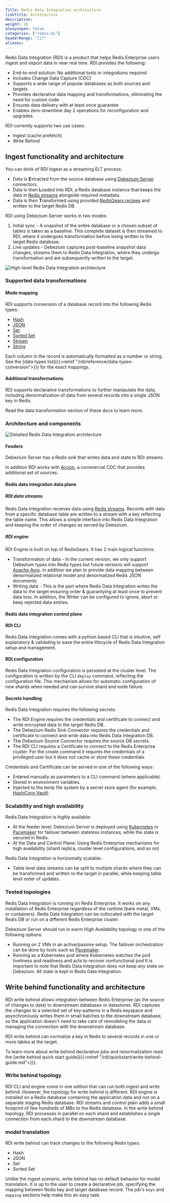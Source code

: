 ```yaml
---
Title: Redis Data Integration architecture
linkTitle: Architecture
description:
weight: 10
alwaysopen: false
categories: ["redis-di"]
headerRange: "[2]"
aliases: 
---
```


Redis Data Integration (RDI) is a product that helps Redis Enterprise users ingest and export data in near real time.
RDI provides the following:

- End-to-end solution: No additional tools or integrations required
- Includes Change Data Capture (CDC)
- Supports a wide range of popular databases as both sources and targets
- Provides declarative data mapping and transformations, eliminating the need for custom code
- Ensures data delivery with at least once guarantee
- Enables zero-downtime day 2 operations for reconfiguration and upgrades

RDI currently supports two use cases:

- Ingest (cache prefetch)
- Write Behind

## Ingest functionality and architecture

You can think of RDI Ingest as a streaming ELT process:

- Data is **E**xtracted from the source database using [Debezium Server](https://debezium.io/) connectors.
- Data is then **L**oaded into RDI, a Redis database instance that keeps the data in [Redis streams](https://redis.io/docs/manual/data-types/streams/) alongside required metadata.
- Data is then **T**ransformed using provided [RedisGears recipes](https://developer.redis.com/howtos/redisgears/) and written to the target Redis DB.

RDI using Debezium Server works in two modes:

1. Initial sync - A snapshot of the entire database or a chosen subset of tables is taken as a baseline. This complete dataset is then streamed to RDI, where it undergoes transformation before being written to the target Redis database.
2. Live updates - Debezium captures post-baseline snapshot data changes, streams them to Redis Data Integration, where they undergo transformation and are subsequently written to the target.

![High-level Redis Data Integration architecture](/images/rdi/redis-di-simplified.png)

### Supported data transformations

#### Mode mapping

RDI supports conversion of a database record into the following Redis types:

- [Hash](https://redis.io/docs/data-types/hashes/)
- [JSON](https://redis.io/docs/data-types/json/)
- [Set](https://redis.io/docs/data-types/sets/)
- [Sorted Set](https://redis.io/docs/data-types/sorted-sets/)
- [Stream](https://redis.io/docs/data-types/streams/)
- [String](https://redis.io/docs/data-types/strings/)

Each column in the record is automatically formatted as a number or string. See the [data types list]({{<relref "/rdi/reference/data-types-conversion">}}) for the exact mappings.

#### Additional transformations

RDI supports declarative transformations to further manipulate the data, including denormalization of data from several records into a single JSON key in Redis.

Read the data transformation section of these docs to learn more.

### Architecture and components

![Detailed Redis Data Integration architecture](/images/rdi/redis-di.png)

#### Feeders

Debezium Server has a Redis sink that writes data and state to RDI streams.

In addition RDI works with [Arcion](arcion.io), a commercial CDC that provides additional set of sources.

#### Redis data integration data plane

##### RDI data streams

Redis Data Integration receives data using [Redis streams](https://redis.io/docs/manual/data-types/streams/). Records with data from a specific database table are written to a stream with a key reflecting the table name. This allows a simple interface into Redis Data Integration and keeping the order of changes as served by Debezium.

##### RDI engine

RDI Engine is built on top of RedisGears. It has 2 main logical functions:

- Transformation of data - In the current version, we only support Debezium types into Redis types but future versions will support [Apache Avro](https://avro.apache.org/docs/current/). In addition we plan to provide data mapping between denormalized relational model and denormalized Redis JSON documents.
- Writing data - This is the part where Redis Data Integration writes the data to the target ensuring order & guarantying at least once to prevent data loss. In addition, the Writer can be configured to ignore, abort or keep rejected data entries.

#### Redis data integration control plane

#### RDI CLI

Redis Data Integration comes with a python based CLI that is intuitive, self explanatory & validating to ease the entire lifecycle of Redis Data Integration setup and management.

#### RDI configuration

Redis Data Integration configuration is persisted at the cluster level. The configuration is written by the CLI `deploy` command, reflecting the configuration file. This mechanism allows for automatic configuration of new shards when needed and can survive shard and node failure.

#### Secrets handling

Redis Data Integration requires the following secrets:

- The RDI Engine requires the credentials and certificate to connect and write encrypted data to the target Redis DB.
- The Debezium Redis Sink Connector requires the credentials and certificate to connect and write data into Redis Data Integration DB.
- The Debezium Source Connector requires the source DB secrets.
- The RDI CLI requires a Certificate to connect to the Redis Enterprise cluster. For the create command it requires the credentials of a privileged user but it does not cache or store these credentials.

Credentials and Certificate can be served in one of the following ways:

- Entered manually as parameters to a CLI command (where applicable).
- Stored in environment variables.
- Injected to the temp file system by a secret store agent (for example, [HashiCorp Vault](https://www.vaultproject.io/)).

### Scalability and high availability

Redis Data Integration is highly available:

- At the feeder level: Debezium Server is deployed using [Kubernetes](https://kubernetes.io/) or [Pacemaker](https://clusterlabs.org/pacemaker/) for failover between stateless instances, while the state is secured in Redis.
- At the Data and Control Plane: Using Redis Enterprise mechanisms for high availability (shard replica, cluster level configurations, and so on)

Redis Data Integration is horizontally scalable:

- Table level data streams can be split to multiple shards where they can be transformed and written to the target in parallel, while keeping table level order of updates.

### Tested topologies

Redis Data Integration is running on Redis Enterprise. It works on any installation of Redis Enterprise regardless of the runtime (bare metal, VMs, or containers).
Redis Data Integration can be collocated with the target Redis DB or run on a different Redis Enterprise cluster.

Debezium Server should run in warm High Availability topology in one of the following options:

- Running on 2 VMs in an active/passive setup. The failover orchestration can be done by tools such as [Pacemaker](https://clusterlabs.org/pacemaker/doc/).
- Running as a Kubernetes pod where Kubernetes watches the pod liveliness and readiness and acts to recover nonfunctional pod
  It is important to note that Redis Data Integration does not keep any state on Debezium. All state is kept in Redis Data Integration.

## Write behind functionality and architecture

RDI write behind allows integration between Redis Enterprise (as the source of changes to data) to downstream databases or datastores.
RDI captures the changes to a selected set of key-patterns in a Redis keyspace and asynchronously writes them in small batches to the downstream database, so the application doesn't need to take care of remodeling the data or managing the connection with the downstream database.

RDI write behind can normalize a key in Redis to several records in one or more tables at the target.

To learn more about write behind declarative jobs and renormalization read the [write behind quick start guide]({{<relref "/rdi/quickstart/write-behind-guide.md">}}).

### Write behind topology

RDI CLI and engine come in one edition that can run both ingest and write behind. However, the topology for write behind is different.
RDI engine is installed on a Redis database containing the application data and not on a separate staging Redis database. RDI streams and control plain adds a small footprint of few hundreds of MBs to the Redis database. In the write behind topology, RDI processes in parallel on each shard and establishes a single connection from each shard to the downstream database.

### model translation

RDI write behind can track changes to the following Redis types:

- Hash
- JSON
- Set
- Sorted Set

Unlike the ingest scenario, write behind has no default behavior for model translation. It is up to the user to create a declarative job, specifying the mapping between Redis key and target database record.
The job's `keys` and `mapping` sections help make this an easy task.
